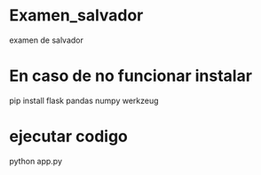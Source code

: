 # Examen_salvador
examen de salvador

# En caso de no funcionar instalar
pip install flask pandas numpy werkzeug

# ejecutar codigo
python app.py

